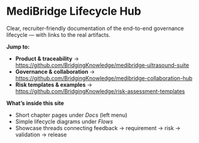 # MediBridge Lifecycle Hub

Clear, recruiter-friendly documentation of the end-to-end governance lifecycle — with links to the real artifacts.

**Jump to:**
- **Product & traceability** → https://github.com/BridgingKnowledge/medibridge-ultrasound-suite
- **Governance & collaboration** → https://github.com/BridgingKnowledge/medibridge-collaboration-hub
- **Risk templates & examples** → https://github.com/BridgingKnowledge/risk-assessment-templates

**What’s inside this site**
- Short chapter pages under *Docs* (left menu)
- Simple lifecycle diagrams under *Flows*
- Showcase threads connecting feedback → requirement → risk → validation → release
